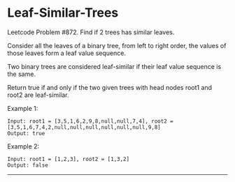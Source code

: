 # Leaf-Similar-Trees
Leetcode Problem #872. Find if 2 trees has similar leaves.

Consider all the leaves of a binary tree, from left to right order, the values of those leaves form a leaf value sequence.

Two binary trees are considered leaf-similar if their leaf value sequence is the same.

Return true if and only if the two given trees with head nodes root1 and root2 are leaf-similar.

 

Example 1:
```
Input: root1 = [3,5,1,6,2,9,8,null,null,7,4], root2 = [3,5,1,6,7,4,2,null,null,null,null,null,null,9,8]
Output: true
```

Example 2:
```
Input: root1 = [1,2,3], root2 = [1,3,2]
Output: false
```

---
